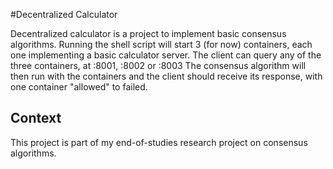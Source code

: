 #Decentralized Calculator

Decentralized calculator is a project to implement basic consensus algorithms.
Running the shell script will start 3 (for now) containers, each one implementing a basic calculator server.
The client can query any of the three containers, at :8001, :8002 or :8003
The consensus algorithm will then run with the containers and the client should receive its response, with one container "allowed" to failed.

## Context

This project is part of my end-of-studies research project on consensus algorithms.
